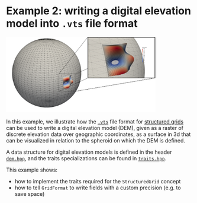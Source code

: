 <!-- SPDX-FileCopyrightText: 2022 Dennis Gläser <dennis.glaeser@iws.uni-stuttgart.de> -->
<!-- SPDX-License-Identifier: GPL-3.0-or-later -->

# Example 2: writing a digital elevation model into `.vts` file format

<img alt="example2" src="https://github.com/dglaeser/gridformat/blob/main/examples/example2/img/result.png" width="80%"/>

In this example, we illustrate how the [`.vts`](https://examples.vtk.org/site/VTKFileFormats/#structuredgrid) file format for
[structured grids](https://github.com/dglaeser/gridformat/blob/main/docs/grid_kinds.md#structured-grid) can be used to write
a digital elevation model (DEM), given as a raster of discrete elevation data over geographic coordinates, as a surface in 3d that can
be visualized in relation to the spheroid on which the DEM is defined.

A data structure for digital elevation models is defined in the header [`dem.hpp`](./dem.hpp), and the traits specializations can be
found in [`traits.hpp`](./traits.hpp).

This example shows:

- how to implement the traits required for the `StructuredGrid` concept
- how to tell `GridFormat` to write fields with a custom precision (e.g. to save space)
